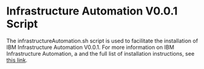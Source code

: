 # Infrastructure Automation V0.0.1 Script

The infrastructureAutomation.sh script is used to facilitate the installation of IBM Infrastructure Automation V0.0.1. For more information on IBM Infrastructure Automation, a and the full list of installation instructions, see [this link](https://ibmdocs-test.mybluemix.net/docs/en/cloud-paks/cp-waiops/3.1.1?topic=installing-infrastructure-automation).
